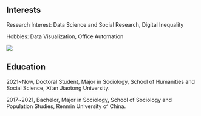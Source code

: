 ## Interests

Research Interest: Data Science and Social Research, Digital Inequality

Hobbies: Data Visualization, Office Automation


<img align="center" src="https://github-readme-stats.vercel.app/api/top-langs/?username=hedaozi&layout=compact">

## Education

2021~Now, Doctoral Student, Major in Sociology, School of Humanities and Social Science, Xi’an Jiaotong University.

2017~2021, Bachelor, Major in Sociology, School of Sociology and Population Studies, Renmin University of China.


